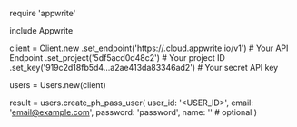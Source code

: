 require 'appwrite'

include Appwrite

client = Client.new
    .set_endpoint('https://<REGION>.cloud.appwrite.io/v1') # Your API Endpoint
    .set_project('5df5acd0d48c2') # Your project ID
    .set_key('919c2d18fb5d4...a2ae413da83346ad2') # Your secret API key

users = Users.new(client)

result = users.create_ph_pass_user(
    user_id: '<USER_ID>',
    email: 'email@example.com',
    password: 'password',
    name: '<NAME>' # optional
)
